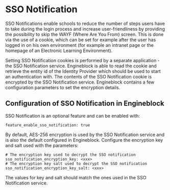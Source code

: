 # SSO Notification

SSO Notifications enable schools to reduce the number of steps users have to take during the login process and increase 
user-friendliness by providing the possibility to skip the WAYF (Where Are You From) screen. This is done via the use 
of a cookie, which can be set for example after the user has logged in on his own environment (for example an intranet page or the 
homepage of an Electronic Learning Environment).

Setting SSO Notification cookies is performed by a separate application - the SSO Notification service. Engineblock
is able to read the cookie and retrieve the entity id of the Identity Provider which should be used to start an 
authentication with. The contents of the SSO Notification cookie is encrypted by the SSO Notification service.
Engineblock contains a few configuration parameters to set the encryption details.

## Configuration of SSO Notification in Engineblock

SSO Notification is an optional feature and can be enabled with:

    feature_enable_sso_notification: true

By default, AES-256 encryption is used by the SSO Notification service and is also the default configured
in Engineblock. Configure the encryption key and salt used with the parameters:

    # The encryption key used to decrypt the SSO notification
    sso_notification_encryption_key: <xxx>
    # The encryption key salt used to decrypt the SSO notification
    sso_notification_encryption_key_salt: <xxx>
    
The values for key and salt should match the ones used in the SSO Notification service.